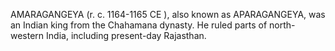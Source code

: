 AMARAGANGEYA (r. c. 1164-1165 CE ), also known as APARAGANGEYA, was an Indian king from the Chahamana dynasty. He ruled parts of north-western India, including present-day Rajasthan.
